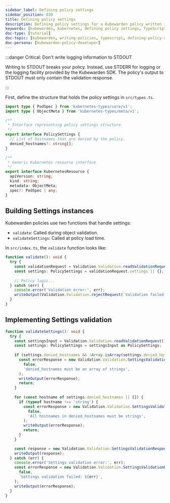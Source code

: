 ```yaml
---
sidebar_label: Defining policy settings
sidebar_position: 030
title: Defining policy settings
description: Defining policy settings for a Kubewarden policy written in TypeScript.
keywords: [kubewarden, kubernetes, defining policy settings, TypeScript]
doc-type: [tutorial]
doc-topic: [kubewarden, writing-policies, typescript, defining-policy-settings]
doc-persona: [kubewarden-policy-developer]
---
```


<head>
  <link rel="canonical" href="https://docs.kubewarden.io/tutorials/writing-policies/typescript/policy-settings"/>
</head>

:::danger Critical: Don't write logging information to STDOUT

Writing to STDOUT breaks your policy. Instead, use STDERR for logging or the logging facility provided by the Kubewarden SDK. The policy's output to STDOUT must only contain the validation response.

:::

First, define the structure that holds the policy settings in `src/types.ts`.

```ts
import type { PodSpec } from 'kubernetes-types/core/v1';
import type { ObjectMeta } from 'kubernetes-types/meta/v1';

/**
 * Interface representing policy settings structure.
 */
export interface PolicySettings {
  // List of hostnames that are denied by the policy.
  denied_hostnames?: string[];
}

/**
 * Generic Kubernetes resource interface
 */
export interface KubernetesResource {
  apiVersion: string;
  kind: string;
  metadata: ObjectMeta;
  spec?: PodSpec | any;
}
```

## Building Settings instances

Kubewarden policies use two functions that handle settings:

- `validate`: Called during object validation.
- `validateSettings`: Called at policy load time.

In `src/index.ts`, the `validate` function looks like:

```ts
function validate(): void {
  try {
    const validationRequest = Validation.Validation.readValidationRequest();
    const settings: PolicySettings = validationRequest.settings || {};
    
    // Policy logic...
  } catch (err) {
    console.error('Validation error:', err);
    writeOutput(Validation.Validation.rejectRequest(`Validation failed: ${err}`));
  }
}
```

## Implementing Settings validation

```ts
function validateSettings(): void {
  try {
    const settingsInput = Validation.Validation.readValidationRequest();
    const settings: PolicySettings = settingsInput as PolicySettings;
    
    if (settings.denied_hostnames && !Array.isArray(settings.denied_hostnames)) {
      const errorResponse = new Validation.Validation.SettingsValidationResponse(
        false,
        'denied_hostnames must be an array of strings',
      );
      writeOutput(errorResponse);
      return;
    }
    
    for (const hostname of settings.denied_hostnames || []) {
      if (typeof hostname !== 'string') {
        const errorResponse = new Validation.Validation.SettingsValidationResponse(
          false,
          'All hostnames in denied_hostnames must be strings',
        );
        writeOutput(errorResponse);
        return;
      }
    }

    const response = new Validation.Validation.SettingsValidationResponse(true);
    writeOutput(response);
  } catch (err) {
    console.error('Settings validation error:', err);
    const errorResponse = new Validation.Validation.SettingsValidationResponse(
      false,
      `Settings validation failed: ${err}`,
    );
    writeOutput(errorResponse);
  }
}
```